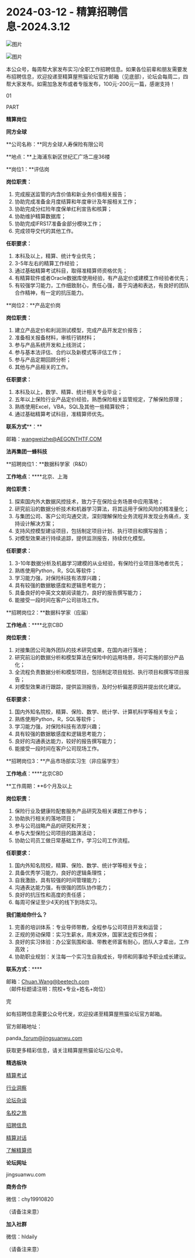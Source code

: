 # 2024-03-12 - 精算招聘信息-2024.3.12

![图片](https://mmbiz.qpic.cn/mmbiz_jpg/PVTr5cqOmdsiaicIRGthO3IhpdkibrFUWVU1xAtP9ZY24c0vAhCVJo55thjfrfia19NvibyVvich2UW9I8vGCty5LxNw/640?wx_fmt=jpeg&tp=webp&wxfrom=5&wx_lazy=1)

![图片](https://mmbiz.qpic.cn/mmbiz_png/7QRTvkK2qC63c02mKcsfAaJ8sNcicTvg22UkHHibvKiasFS9FS6E4FeV0Dibe7as7h4tm8p7EfNfI06adlGbL2icYjw/640?wx_fmt=png&tp=webp&wxfrom=5&wx_lazy=1)

本公众号，每周帮大家发布实习/全职工作招聘信息。如果各位前辈和朋友需要发布招聘信息，欢迎投递至精算屋熊猫论坛官方邮箱（见底部），论坛会每周二，四帮大家发布。如需加急发布或者专版发布，100元-200元一篇，感谢支持！

01

PART

**精算岗位**

**同方全球**

**公司名称：**同方全球人寿保险有限公司

**地点：**上海浦东新区世纪汇广场二座36楼

**岗位1：**评估岗

**岗位职责：**

1. 完成报送监管的内含价值和新业务价值相关报告；
2. 协助完成准备金月度结算和年度审计及年报相关工作；
3. 协助完成分红险年度保单红利宣告和核算；
4. 协助维护精算数据库；
5. 协助完成IFRS17准备金部分模块工作；
6. 完成领导交代的其他工作。

**任职要求：**

1. 本科及以上，精算、统计专业优先；
2. 3-5年左右的精算工作经验；
3. 通过基础精算考试科目，取得准精算师资格优先；
4. 有精算软件或者Oracle数据库使用经验，有产品定价或建模工作经验者优先；
5. 有较强学习能力，工作细致耐心，责任心强，善于沟通和表达，有良好的团队合作精神，有一定的抗压能力。

**岗位2：**产品定价岗

**岗位职责：**

1. 建立产品定价和利润测试模型，完成产品开发定价报告；
2. 准备相关报备材料，审核行销材料；
3. 参与产品系统开发和上线测试；
4. 参与基本法评估、合约以及新模式等评估工作；
5. 参与产品定期回顾分析；
6. 其他与产品相关的工作。

**任职要求：**

1. 本科及以上，数学、精算、统计相关专业毕业；
2. 五年以上保险行业产品定价经验，熟悉保险相关监管规定，了解保险原理；
3. 熟练使用Excel，VBA，SQL及其他一些精算软件；
4. 通过基础精算考试科目，准精算师优先。

**联系方式****：**

邮箱：wangweizhe@AEGONTHTF.COM

**法再集团一蜂科技**

**招聘岗位1：**数据科学家（R&D）

****工作地点****：****北京、上海

**岗位职责：**

1. 探索国内外大数据风控技术，致力于在保险业务场景中应用落地；
2. 研究前沿的数据分析技术和机器学习算法，将其运用于保险风险的精准量化；
3. 与集团公司、客户公司沟通交流，深刻理解保险业务流程并发现业务痛点，支持设计解决方案；
4. 支持风控模型建设项目，包括制定项目计划、执行项目和撰写报告；
5. 对模型效果进行持续追踪，提供监测报告，持续优化模型。

**任职要求：**

1. 3-10年数据分析及机器学习建模的从业经验，有保险行业项目落地者优先；
2. 熟练使用Python，R，SQL等软件；
3. 学习能力强，对保险科技有浓厚兴趣；
4. 具有较强的数据敏感度和逻辑思考能力；
5. 具备良好的中英文文献阅读能力，良好的报告撰写能力；
6. 能接受一段时间在客户公司驻场工作。

**招聘岗位2：**数据科学家（应届）

****工作地点****：****北京CBD

**岗位职责：**

1. 对接集团公司海外团队的技术研究成果，在国内进行落地；
2. 研究前沿的数据分析和模型算法在保险中的运用场景，将可实施的部分产品化；
3. 全流程负责数据分析和模型项目，包括制定项目规划、执行项目和撰写项目报告；
4. 对模型效果进行跟踪，提供监测报告，及时分析偏差原因并提出优化建议。

**任职要求：**

1. 国内外知名院校，精算、保险、数学、统计学、计算机科学等相关专业；
2. 熟练使用Python，R，SQL等软件；
3. 学习能力强，对保险科技有浓厚兴趣；
4. 具有较强的数据敏感度和逻辑思考能力；
5. 良好的沟通表达能力，较好的报告撰写能力；
6. 能接受一段时间在客户公司现场工作。

**招聘岗位3：**产品市场部实习生（非应届学生）

****工作地点****：****北京CBD

**工作周期：**6个月及以上

**岗位职责：**

1. 保险行业及健康险配套服务产品研究及相关课题工作参与；
2. 协助执行相关的落地项目；
3. 参与公司战略产品的研究和开发；
4. 参与大型保险公司项目的路演活动；
5. 协助公司员工做日常基础工作，学习公司工作流程。

**任职要求：**

1. 国内外知名院校，精算、保险、数学、统计学等相关专业；
2. 具备优秀学习能力，良好的逻辑条理性；
3. 自我激励，具有较强的时间管理能力；
4. 沟通表达能力强，有很强的团队协作能力；
5. 良好的抗压性和高度的责任感；
6. 每周可保证至少4天的线下到场实习。

**我们能给你什么？**

1. 完善的培训体系：专业导师带教，全程参与公司项目开发和运营；
2. 正规的劳动保障：实习生薪水，周末双休，国家法定假日休假；
3. 良好的实习体验：办公室氛围和谐、带教老师富有耐心，团队人才辈出，工作高效；
4. 协助职业规划：关注每一个实习生自我成长，导师和同事给予职业成长建议。

****联系方式****：****

邮箱：Chuan.Wang@beetech.com  
（邮件标题请注明：院校+专业+姓名+岗位）


完

如有招聘信息需要公众号代发，欢迎投递至精算屋熊猫论坛官方邮箱。

官方邮箱地址：

panda\_forum@jingsuanwu.com

获取更多精彩信息，请关注精算屋熊猫论坛/公众号。

**精选板块**

[精算考试](https://mp.weixin.qq.com/mp/appmsgalbum?__biz=Mzg5NzkwMTMzMA==&action=getalbum&album_id=2804960172988448769#wechat_redirect)

[行业洞察](https://mp.weixin.qq.com/mp/appmsgalbum?__biz=Mzg5NzkwMTMzMA==&action=getalbum&album_id=2804965799378829313#wechat_redirect)

[论坛杂谈](https://mp.weixin.qq.com/mp/appmsgalbum?__biz=Mzg5NzkwMTMzMA==&action=getalbum&album_id=2804979947286315009#wechat_redirect)

[名校之旅](https://mp.weixin.qq.com/mp/appmsgalbum?__biz=Mzg5NzkwMTMzMA==&action=getalbum&album_id=2804975288236654595#wechat_redirect)

[招聘信息](https://mp.weixin.qq.com/mp/appmsgalbum?__biz=Mzg5NzkwMTMzMA==&action=getalbum&album_id=2809916434738069507#wechat_redirect)

[精算对话](https://mp.weixin.qq.com/mp/appmsgalbum?__biz=Mzg5NzkwMTMzMA==&action=getalbum&album_id=3028246288796221446#wechat_redirect)

[了解精算师](https://mp.weixin.qq.com/mp/appmsgalbum?__biz=Mzg5NzkwMTMzMA==&action=getalbum&album_id=2804971247444180995#wechat_redirect)

**论坛网址**

jingsuanwu.com

**商务合作**

微信：chy19910820

（请备注来意）

**加入社群**

微信：hldaily

（请备注来意）